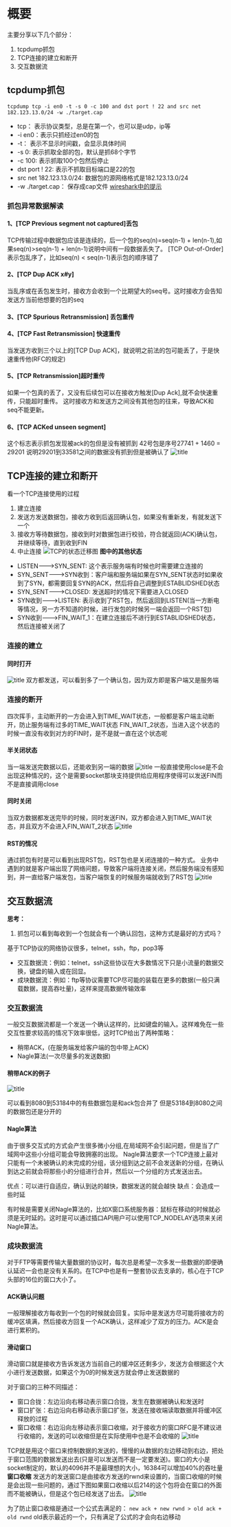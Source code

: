 # 概要
主要分享以下几个部分：
1. tcpdump抓包
2. TCP连接的建立和断开
3. 交互数据流
## tcpdump抓包
`tcpdump tcp -i en0 -t -s 0 -c 100 and dst port ! 22 and src net 182.123.13.0/24 -w ./target.cap`
- tcp： 表示协议类型，总是在第一个，也可以是udp，ip等
- -i en0：表示只抓经过en0的包
- -t： 表示不显示时间戳，会显示具体时间
- -s 0: 表示抓取全部的包，默认是抓68个字节
- -c 100: 表示抓取100个包然后停止
- dst port ! 22: 表示不抓取目标端口是22的包
- src net 182.123.13.0/24: 数据包的源网络格式是182.123.13.0/24
- -w ./target.cap： 保存成cap文件
[wireshark中的提示](https://github.com/Alvin-Fu/notebook/blob/master/system/linux-command/tcpdump-wireshark.md)

### 抓包异常数据解读
#### 1、[TCP Previous segment not captured]丢包
TCP传输过程中数据包应该是连续的，后一个包的seq(n)=seq(n-1) + len(n-1),如果seq(n)>seq(n-1) + len(n-1)说明中间有一段数据丢失了。
[TCP Out-of-Order]表示包乱序了，比如seq(n) < seq(n-1)表示包的顺序错了
#### 2、[TCP Dup ACK x#y]
当乱序或在丢包发生时，接收方会收到一个比期望大的seq号。这时接收方会告知发送方当前他想要的包的seq
#### 3、[TCP Spurious Retransmission] 丢包重传
#### 4、[TCP Fast Retransmission] 快速重传
当发送方收到三个以上的[TCP Dup ACK]，就说明之前法的包可能丢了，于是快速重传他(RFC的规定)
#### 5、[TCP Retransmission]超时重传
如果一个包真的丢了，又没有后续包可以在接收方触发[Dup Ack],就不会快速重传，只能超时重传。
这时接收方和发送方之间没有其他包的往来，导致ACK和seq不能更新。
#### 6、[TCP ACKed unseen segment]
这个标志表示抓包发现被ack的包但是没有被抓到
42号包是序号27741 + 1460 = 29201 
说明29201到33581之间的数据没有抓到但是被确认了
![title](../../.local/static/2021/0/1/Snipaste_2021-01-11_10-52-17.1610362412869.png)
## TCP连接的建立和断开
看一个TCP连接使用的过程
1. 建立连接
2. 发送方发送数据包，接收方收到后返回确认包，如果没有重新发，有就发送下一个
3. 接收方等待数据包，接收到时对数据包进行校验，符合就返回(ACK)确认包，并继续等待，直到收到FIN
4. 中止连接
![TCP的状态迁移图](../../.local/static/2020/11/5/110924s3zzfzfff8y1ht6x.1608834077043.png)
**图中的其他状态**
- LISTEN--->SYN_SENT: 这个表示服务端有时候也时需要建立连接的
- SYN_SENT--->SYN收到：客户端和服务端如果在SYN_SENT状态时如果收到了SYN，都需要回复SYN的ACK，然后将自己调整到ESTABLIDSHED状态
- SYN_SENT--->CLOSED: 发送超时的情况下需要进入CLOSED
- SYN收到--->LISTEN: 表示收到了RST包，然后返回到LISTEN(当一方断电等情况，另一方不知道的时候，进行发包的时候另一端会返回一个RST包)
- SYN收到--->FIN_WAIT_1：在建立连接后不进行到ESTABLIDSHED状态，然后连接被关闭了
### 连接的建立

#### 同时打开
![title](../../.local/static/2021/0/2/52im_net_27.1610387708470.png)
双方都发送，可以看到多了一个确认包，因为双方即是客户端又是服务端
### 连接的断开
四次挥手，主动断开的一方会进入到TIME_WAIT状态，一般都是客户端主动断开，防止服务端有过多的TIME_WAIT状态
FIN_WAIT_2状态，当进入这个状态的时候一直没有收到对方的FIN时，是不是就一直在这个状态呢
#### 半关闭状态
当一端发送完数据以后，还能收到另一端的数据
![title](../../.local/static/2021/0/2/52im_net_12.1610382277419.png)
一般直接使用close是不会出现这种情况的，这个是需要socket那块支持提供给应用程序使得可以发送FIN而不是直接调用close
#### 同时关闭
当双方数据都发送完毕的时候，同时发送FIN，双方都会进入到TIME_WAIT状态，并且双方不会进入FIN_WAIT_2状态
![title](../../.local/static/2021/0/2/52im_net_31.1610387477948.png)
#### RST的情况
通过抓包有时是可以看到出现RST包，RST包也是关闭连接的一种方式。
业务中遇到的就是客户端出现了网络问题，导致客户端将连接关闭，然后服务端没有感知到，并一直给客户端发包，当客户端恢复的时候服务端就收到了RST包
![title](../../.local/static/2021/0/2/rst.1610448461773.png)
## 交互数据流
**思考：**
1. 抓包可以看到每收到一个包就会有一个确认回包，这种方式是最好的方式吗？

基于TCP协议的网络协议很多，telnet，ssh，ftp，pop3等
- 交互数据流：例如：telnet，ssh这些协议在大多数情况下只是小流量的数据交换，键盘的输入或在回显。
- 成块数据流：例如：ftp等协议需要TCP尽可能的装载在更多的数据(一般只满载数据，提高吞吐量)，这样来提高数据传输效率

### 交互数据流
一般交互数据流都是一个发送一个确认这样的，比如键盘的输入。这样难免在一些交互性要求较高的情况下效率很低，这时TCP给出了两种策略：
- 稍带ACK，(在服务端发给客户端的包中带上ACK)
- Nagle算法(一次尽量多的发送数据)
#### 稍带ACK的例子
![title](../../.local/static/2021/0/3/Snipaste_2021-01-13_11-34-23.1610538583269.png)

可以看到8080到53184中的有些数据包是和ack包合并了
但是53184到8080之间的数据包还是分开的
#### Nagle算法
由于很多交互式的方式会产生很多微小分组,在局域网不会引起问题，但是当了广域网中这些小分组可能会导致拥塞的出现。
Nagle算法要求一个TCP连接上最对只能有一个未被确认的未完成的分组，该分组到达之前不会发送新的分组，在确认到达之前就会将那些小的分组进行合并，然后以一个分组的方式发送出去。

优点：可以进行自适应，确认到达的越快，数据发送的就会越快
缺点：会造成一些时延

有时候是需要关闭Nagle算法的，比如X窗口系统服务器：鼠标在移动的时候就必须是无时延的。这时是可以通过插口API用户可以使用TCP_NODELAY选项来关闭Nagle算法。

### 成块数据流
对于FTP等需要传输大量数据的协议时，每次总是希望一次多发一些数据的即便确认延迟一会也是没有关系的。在TCP中也是有一整套协议去支承的，核心在于TCP头部的16位的窗口大小了。
#### ACK确认问题
一般理解接收方每收到一个包的时候就会回复。实际中是发送方尽可能将接收方的缓冲区填满，然后接收方回复一个ACK确认，这样减少了双方的压力。ACK是会进行累积的。
#### 滑动窗口
滑动窗口就是接收方告诉发送方当前自己的缓冲区还剩多少，发送方会根据这个大小进行发送数据，如果这个为0的时候发送方就会停止发送数据的

对于窗口的三种不同描述：
- 窗口合拢：左边沿向右移动表示窗口合拢，发生在数据被确认和发送时
- 窗口扩张：右边沿向右移动表示窗口扩张，发送在接收端读取数据并将缓冲区释放的过程
- 窗口收缩：右边沿向左移动表示窗口收缩，对于接收方的窗口RFC是不建议进行收缩的，发送的可以收缩但是在实际使用中也是不会收缩的
![title](../../.local/static/2021/0/3/110924s3zzfzfff8y1.1609942213798.png)

TCP就是用这个窗口来控制数据的发送的，慢慢的从数据的左边移动到右边，把处于窗口范围的数据发送出去(只是可以发送而不是一定要发送)。窗口的大小是socket制定的，默认的4096并不是最理想的大小，16384可以增加40%的吞吐量
**窗口收缩**
发送方的发送窗口是由接收方发送的rwnd来设置的，当窗口收缩的时候是会出现一些问题的，通过下图如果窗口收缩以后214的这个包将会在窗口的外面而不能被确认，但是这个包已经发送了出去。
![title](../../.local/static/2021/0/4/.1609951977104)

为了防止窗口收缩是通过一个公式去满足的：
`new ack + new rwnd > old ack + old rwnd` old表示最近的一个，只有满足了公式的才会向右边移动


















